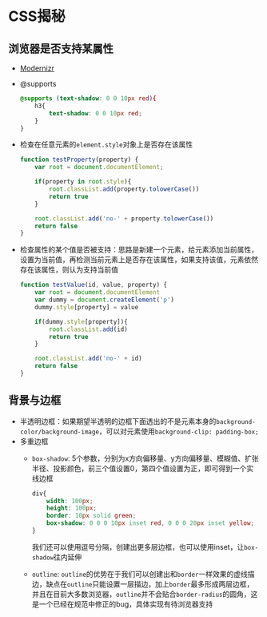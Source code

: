 # CSS揭秘

## 浏览器是否支持某属性

- [Modernizr](http://modernizr.com/)

- @supports

    ```css
    @supports (text-shadow: 0 0 10px red){
        h3{
            text-shadow: 0 0 10px red;
        }
    }
    ```

- 检查在任意元素的`element.style`对象上是否存在该属性

    ```javascript
    function testProperty(property) {
        var root = document.documentElement;

        if(property in root.style){
            root.classList.add(property.tolowerCase())
            return true
        }

        root.classList.add('no-' + property.tolowerCase())
        return false
    }
    ```

- 检查属性的某个值是否被支持：思路是新建一个元素，给元素添加当前属性，设置为当前值，再检测当前元素上是否存在该属性，如果支持该值，元素依然存在该属性，则认为支持当前值

    ```javascript
    function testValue(id, value, property) {
        var root = document.documentElement
        var dummy = document.createElement('p')
        dummy.style[property] = value

        if(dummy.style[property]){
            root.classList.add(id)
            return true
        }

        root.classList.add('no-' + id)
        return false
    }
    ```

## 背景与边框

- 半透明边框：如果期望半透明的边框下面透出的不是元素本身的`background-color/background-image`，可以对元素使用`background-clip: padding-box;`
- 多重边框
  - `box-shadow`: 5个参数，分别为x方向偏移量、y方向偏移量、模糊值、扩张半径、投影颜色，前三个值设置0，第四个值设置为正，即可得到一个实线边框
    ```css
    div{
        width: 100px;
        height: 100px;
        border: 10px solid green;
        box-shadow: 0 0 0 10px inset red, 0 0 0 20px inset yellow;
    }
    ```
    我们还可以使用逗号分隔，创建出更多层边框，也可以使用inset，让`box-shadow`往内延伸

  - `outline`: `outline`的优势在于我们可以创建出和`border`一样效果的虚线描边，缺点在`outline`只能设置一层描边，加上`border`最多形成两层边框，并且在目前大多数浏览器，`outline`并不会贴合`border-radius`的圆角，这是一个已经在规范中修正的bug，具体实现有待浏览器支持
